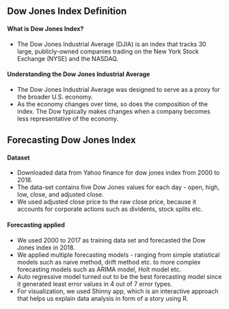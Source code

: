 ## Dow Jones Index Definition 
#### What is Dow Jones Index?

- The Dow Jones Industrial Average (DJIA) is an index that tracks 30 large, publicly-owned companies trading on the New York Stock Exchange   (NYSE) and the NASDAQ. 

#### Understanding the Dow Jones Industrial Average
- The Dow Jones Industrial Average was designed to serve as a proxy for the broader U.S. economy.
- As the economy changes over time, so does the composition of the index. The Dow typically makes changes when a company becomes less 
  representative of the economy. 
  
## Forecasting Dow Jones Index

#### Dataset
- Downloaded data from Yahoo finance for dow jones index from 2000 to 2018.
- The data-set contains five Dow Jones values for each day - open, high, low, close, and adjusted close.
- We used adjusted close price to the raw close price, because it accounts for corporate actions such as dividents, stock splits etc.

#### Forecasting applied
- We used 2000 to 2017 as training data set and forecasted the Dow Jones index in 2018.
- We applied multiple forecasting models - ranging from simple statistical models such as naive method, drift method etc. to more complex
  forecasting models such as ARIMA model, Holt model etc.
- Auto regressive model turned out to be the best forecasting model since it generated least error values in 4 out of 7 error types.
- For visualization, we used Shinny app, which is an interactive approach that helps us explain data analysis in form of a story using R.


